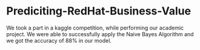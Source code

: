 # Prediciting-RedHat-Business-Value
We took a part in a kaggle competition, while performing our academic project.
We were able to successfully apply the Naive Bayes Algorithm and we got the accuracy of 88% in our model.
